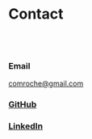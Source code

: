 # Contact
<br/><br/>
### Email
comroche@gmail.com

### <a href="https://github.com/coroche" target="_blank">GitHub</a>
### <a href="https://www.linkedin.com/in/cormac-roche/" target="_blank">LinkedIn</a>

